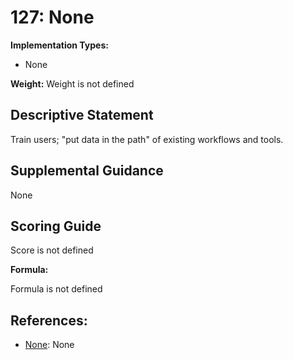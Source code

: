 # 127: None

**Implementation Types:**

- None

**Weight:** Weight is not defined

## Descriptive Statement

Train users; "put data in the path" of existing workflows and tools.

## Supplemental Guidance

None

## Scoring Guide

Score is not defined

**Formula:**

Formula is not defined

## References:

- [None](None): None
